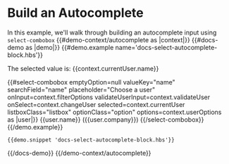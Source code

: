 # Build an Autocomplete

In this example, we'll walk through building an autocomplete input using `select-combobox`
{{#demo-context/autocomplete as |context|}}
  {{#docs-demo as |demo|}}
    {{#demo.example name='docs-select-autocomplete-block.hbs'}}
      <p>The selected value is: {{context.currentUser.name}}</p>
      <div>
        {{#select-combobox
          emptyOption=null
          valueKey="name"
          searchField="name"
          placeholder="Choose a user"
          onInput=context.filterOptions
          validateUserInput=context.validateUser
          onSelect=context.changeUser
          selected=context.currentUser
          listboxClass="listbox"
          optionClass="option"
          options=context.userOptions as |user|}}
          {{user.name}} ({{user.company}})
        {{/select-combobox}}
      </div>
    {{/demo.example}}

    {{demo.snippet 'docs-select-autocomplete-block.hbs'}}
  {{/docs-demo}}
{{/demo-context/autocomplete}}
